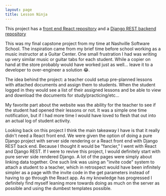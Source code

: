 ```yaml
---
layout: page
title: Lesson Ninja
---
```


This project has a [front end React repository](https://github.com/RileyMathews/lesson-ninja-frontend-NSS-Capstone) and a [Django REST backend repository](https://github.com/RileyMathews/lesson-ninja-backend-NSS-Capstone)

This was my final capstone project from my time at Nashville Software School. The inspiration came from my brief time before school working as a music instructor at a Guitar Center. One small frustration I had was writing up very similar music or guitar tabs for each student. While a copier on hand at the store probably would have worked just as well... leave it to a developer to over-engineer a solution 😂.

The idea behind the project: a teacher could setup pre-planned lessons with attached documents and assign them to students. When the student logged in they would see a list of their assigned lessons and be able to view and download the documents for study/practicing/etc...

My favorite part about the website was the ability for the teacher to see if the student had opened their lessons or not. It was a simple one time notification, but if I had more time I would have loved to flesh that out into an actual log of student activity.

Looking back on this project I think the main takeaway I have is that it really didn't need a React front end. We were given the option of doing a pure Django project with server side rendering or a React front end with Django REST back end. Because I thought it would be "fancier," I went with React and Django REST. If I were to revive this project, I would definitely start with pure server side rendered Django. A lot of the pages were simply about linking data together. One such link was using an "invite code" system to attach a student to a teacher, which in retrospect would have been infinitely simpler as a page with the invite code in the get parameters instead of having to go through the React app. As my knowledge has progressed I definitely find myself leaning more towards doing as much on the server as possible and using the dumbest templates possible.

